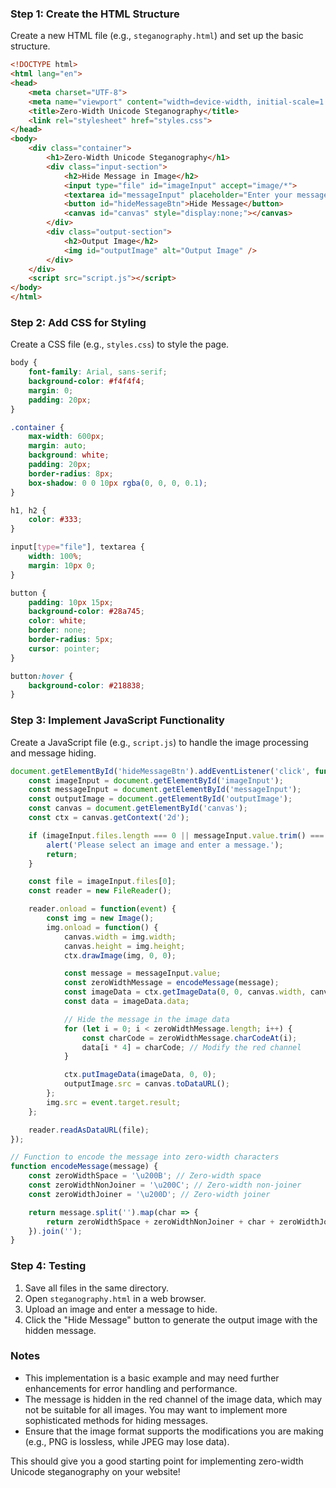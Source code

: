 ### Step 1: Create the HTML Structure

Create a new HTML file (e.g., `steganography.html`) and set up the basic structure.

```html
<!DOCTYPE html>
<html lang="en">
<head>
    <meta charset="UTF-8">
    <meta name="viewport" content="width=device-width, initial-scale=1.0">
    <title>Zero-Width Unicode Steganography</title>
    <link rel="stylesheet" href="styles.css">
</head>
<body>
    <div class="container">
        <h1>Zero-Width Unicode Steganography</h1>
        <div class="input-section">
            <h2>Hide Message in Image</h2>
            <input type="file" id="imageInput" accept="image/*">
            <textarea id="messageInput" placeholder="Enter your message here..."></textarea>
            <button id="hideMessageBtn">Hide Message</button>
            <canvas id="canvas" style="display:none;"></canvas>
        </div>
        <div class="output-section">
            <h2>Output Image</h2>
            <img id="outputImage" alt="Output Image" />
        </div>
    </div>
    <script src="script.js"></script>
</body>
</html>
```

### Step 2: Add CSS for Styling

Create a CSS file (e.g., `styles.css`) to style the page.

```css
body {
    font-family: Arial, sans-serif;
    background-color: #f4f4f4;
    margin: 0;
    padding: 20px;
}

.container {
    max-width: 600px;
    margin: auto;
    background: white;
    padding: 20px;
    border-radius: 8px;
    box-shadow: 0 0 10px rgba(0, 0, 0, 0.1);
}

h1, h2 {
    color: #333;
}

input[type="file"], textarea {
    width: 100%;
    margin: 10px 0;
}

button {
    padding: 10px 15px;
    background-color: #28a745;
    color: white;
    border: none;
    border-radius: 5px;
    cursor: pointer;
}

button:hover {
    background-color: #218838;
}
```

### Step 3: Implement JavaScript Functionality

Create a JavaScript file (e.g., `script.js`) to handle the image processing and message hiding.

```javascript
document.getElementById('hideMessageBtn').addEventListener('click', function() {
    const imageInput = document.getElementById('imageInput');
    const messageInput = document.getElementById('messageInput');
    const outputImage = document.getElementById('outputImage');
    const canvas = document.getElementById('canvas');
    const ctx = canvas.getContext('2d');

    if (imageInput.files.length === 0 || messageInput.value.trim() === '') {
        alert('Please select an image and enter a message.');
        return;
    }

    const file = imageInput.files[0];
    const reader = new FileReader();

    reader.onload = function(event) {
        const img = new Image();
        img.onload = function() {
            canvas.width = img.width;
            canvas.height = img.height;
            ctx.drawImage(img, 0, 0);

            const message = messageInput.value;
            const zeroWidthMessage = encodeMessage(message);
            const imageData = ctx.getImageData(0, 0, canvas.width, canvas.height);
            const data = imageData.data;

            // Hide the message in the image data
            for (let i = 0; i < zeroWidthMessage.length; i++) {
                const charCode = zeroWidthMessage.charCodeAt(i);
                data[i * 4] = charCode; // Modify the red channel
            }

            ctx.putImageData(imageData, 0, 0);
            outputImage.src = canvas.toDataURL();
        };
        img.src = event.target.result;
    };

    reader.readAsDataURL(file);
});

// Function to encode the message into zero-width characters
function encodeMessage(message) {
    const zeroWidthSpace = '\u200B'; // Zero-width space
    const zeroWidthNonJoiner = '\u200C'; // Zero-width non-joiner
    const zeroWidthJoiner = '\u200D'; // Zero-width joiner

    return message.split('').map(char => {
        return zeroWidthSpace + zeroWidthNonJoiner + char + zeroWidthJoiner;
    }).join('');
}
```

### Step 4: Testing

1. Save all files in the same directory.
2. Open `steganography.html` in a web browser.
3. Upload an image and enter a message to hide.
4. Click the "Hide Message" button to generate the output image with the hidden message.

### Notes

- This implementation is a basic example and may need further enhancements for error handling and performance.
- The message is hidden in the red channel of the image data, which may not be suitable for all images. You may want to implement more sophisticated methods for hiding messages.
- Ensure that the image format supports the modifications you are making (e.g., PNG is lossless, while JPEG may lose data).

This should give you a good starting point for implementing zero-width Unicode steganography on your website!